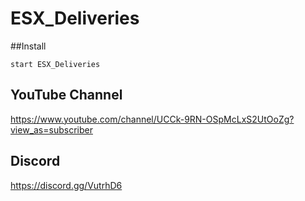 # ESX_Deliveries

##Install
```
start ESX_Deliveries
```

## YouTube Channel
https://www.youtube.com/channel/UCCk-9RN-OSpMcLxS2UtOoZg?view_as=subscriber

## Discord
https://discord.gg/VutrhD6
